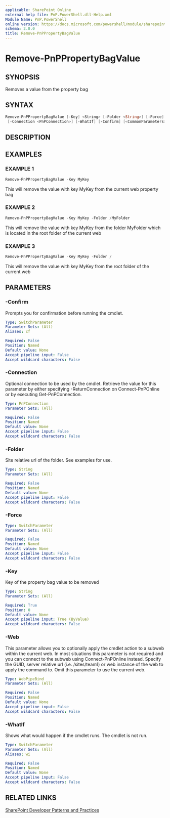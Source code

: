 ```yaml
---
applicable: SharePoint Online
external help file: PnP.PowerShell.dll-Help.xml
Module Name: PnP.PowerShell
online version: https://docs.microsoft.com/powershell/module/sharepoint-pnp/remove-pnppropertybagvalue
schema: 2.0.0
title: Remove-PnPPropertyBagValue
---
```


# Remove-PnPPropertyBagValue

## SYNOPSIS
Removes a value from the property bag

## SYNTAX

```powershell
Remove-PnPPropertyBagValue [-Key] <String> [-Folder <String>] [-Force] [-Web <WebPipeBind>]
 [-Connection <PnPConnection>] [-WhatIf] [-Confirm] [<CommonParameters>]
```

## DESCRIPTION

## EXAMPLES

### EXAMPLE 1
```powershell
Remove-PnPPropertyBagValue -Key MyKey
```

This will remove the value with key MyKey from the current web property bag

### EXAMPLE 2
```powershell
Remove-PnPPropertyBagValue -Key MyKey -Folder /MyFolder
```

This will remove the value with key MyKey from the folder MyFolder which is located in the root folder of the current web

### EXAMPLE 3
```powershell
Remove-PnPPropertyBagValue -Key MyKey -Folder /
```

This will remove the value with key MyKey from the root folder of the current web

## PARAMETERS

### -Confirm
Prompts you for confirmation before running the cmdlet.

```yaml
Type: SwitchParameter
Parameter Sets: (All)
Aliases: cf

Required: False
Position: Named
Default value: None
Accept pipeline input: False
Accept wildcard characters: False
```

### -Connection
Optional connection to be used by the cmdlet. Retrieve the value for this parameter by either specifying -ReturnConnection on Connect-PnPOnline or by executing Get-PnPConnection.

```yaml
Type: PnPConnection
Parameter Sets: (All)

Required: False
Position: Named
Default value: None
Accept pipeline input: False
Accept wildcard characters: False
```

### -Folder
Site relative url of the folder. See examples for use.

```yaml
Type: String
Parameter Sets: (All)

Required: False
Position: Named
Default value: None
Accept pipeline input: False
Accept wildcard characters: False
```

### -Force

```yaml
Type: SwitchParameter
Parameter Sets: (All)

Required: False
Position: Named
Default value: None
Accept pipeline input: False
Accept wildcard characters: False
```

### -Key
Key of the property bag value to be removed

```yaml
Type: String
Parameter Sets: (All)

Required: True
Position: 0
Default value: None
Accept pipeline input: True (ByValue)
Accept wildcard characters: False
```

### -Web
This parameter allows you to optionally apply the cmdlet action to a subweb within the current web. In most situations this parameter is not required and you can connect to the subweb using Connect-PnPOnline instead. Specify the GUID, server relative url (i.e. /sites/team1) or web instance of the web to apply the command to. Omit this parameter to use the current web.

```yaml
Type: WebPipeBind
Parameter Sets: (All)

Required: False
Position: Named
Default value: None
Accept pipeline input: False
Accept wildcard characters: False
```

### -WhatIf
Shows what would happen if the cmdlet runs. The cmdlet is not run.

```yaml
Type: SwitchParameter
Parameter Sets: (All)
Aliases: wi

Required: False
Position: Named
Default value: None
Accept pipeline input: False
Accept wildcard characters: False
```

## RELATED LINKS

[SharePoint Developer Patterns and Practices](https://aka.ms/sppnp)